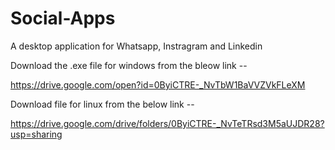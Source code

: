 # Social-Apps
A desktop application for Whatsapp, Instragram and Linkedin

Download the .exe file for windows from the bleow link --

https://drive.google.com/open?id=0ByiCTRE-_NvTbW1BaVVZVkFLeXM

Download file for linux from the below link --

https://drive.google.com/drive/folders/0ByiCTRE-_NvTeTRsd3M5aUJDR28?usp=sharing
